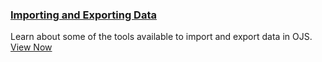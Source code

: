 
### [Importing and Exporting Data](./importing-exporting/)

Learn about some of the tools available to import and export data in OJS. [View Now](./importing-exporting/)
